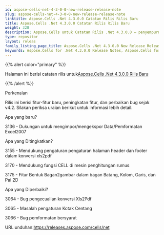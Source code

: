 ```yaml
---
id: aspose-cells-net-4-3-0-0-new-release-release-note
slug: aspose-cells-net-4-3-0-0-new-release-release-note
linktitle: Aspose.Cells .Net 4.3.0.0 Catatan Rilis Rilis Baru
title: Aspose.Cells .Net 4.3.0.0 Catatan Rilis Rilis Baru
weight: 320
description: Aspose.Cells untuk Catatan Rilis .Net 4.3.0.0 – penyempurnaan terbaru, fitur baru, dan perbaikan
type: repositor
layout: releas
family_listing_page_title: Aspose.Cells .Net 4.3.0.0 New Release Release Note
keywords: Aspose.Cells for .Net 4.3.0.0 Release Notes, Aspose.Cells for .Net 4.3.0.0 updates and fixe
---
```

{{% alert color="primary" %}}

 Halaman ini berisi catatan rilis untuk[Aspose.Cells .Net 4.3.0.0 Rilis Baru](https://releases.aspose.com/cells/net/new-releases/aspose.cells-.net-4.3.0.0-new-release/)

{{% /alert %}}

Perkenalan

Rilis ini berisi fitur-fitur baru, peningkatan fitur, dan perbaikan bug sejak v4.2. Silakan periksa uraian berikut untuk informasi lebih detail.

Apa yang baru?

3136 - Dukungan untuk mengimpor/mengekspor Data/Pemformatan Excel2007

Apa yang Ditingkatkan?

3155 - Mendukung pengaturan pengaturan halaman header dan footer dalam konversi xls2pdf

 3170 - Mendukung fungsi CELL di mesin penghitungan rumus

3175 - Fitur Bentuk Bagan2gambar dalam bagan Batang, Kolom, Garis, dan Pai 2D

Apa yang Diperbaiki?

3064 - Bug pengecualian konversi Xls2Pdf

3065 - Masalah pengaturan Kotak Centang

3066 - Bug pemformatan bersyarat

 URL unduhan:<https://releases.aspose.com/cells/net>
